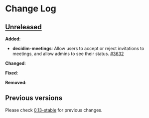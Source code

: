 # Change Log

## [Unreleased](https://github.com/decidim/decidim/tree/HEAD)

**Added**:

- **decidim-meetings**: Allow users to accept or reject invitations to meetings, and allow admins to see their status. [\#3632](https://github.com/decidim/decidim/pull/3632)

**Changed**:

**Fixed**:

**Removed**:

## Previous versions

Please check [0.13-stable](https://github.com/decidim/decidim/blob/0.13-stable/CHANGELOG.md) for previous changes.
